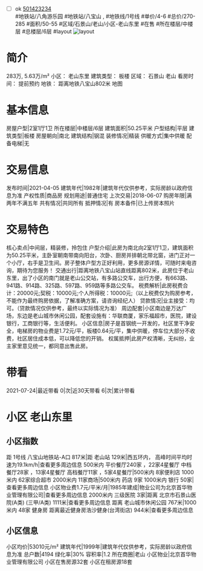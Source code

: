 - [ ] ok [501423234](https://bj.5i5j.com/ershoufang/501423234.html)  
 #地铁站/八角游乐园 #地铁站/八宝山 ,  #地铁线/1号线
#单价/4-6 #总价/270-285 #面积/50-55   #区域/石景山/老山/小区-老山东里 #在售 #所在楼层/中楼层 #总楼层/6层 #layout 
![layout](http://image2a.5i5j.com/bdir/layout/95882aeb1d2049b68b47d76762c265a2.jpg_P5.jpg) 
# 简介 
 283万,  5.63万/m² 
小区： 老山东里
建筑类型： 板楼
区域： 石景山 老山
看房时间： 提前预约
地铁： 距离地铁八宝山802米 地图
# 基本信息 
 房屋户型|2室1厅1卫
所在楼层|中楼层/6层
建筑面积|50.25平米
户型结构|平层
建筑类型|板楼
房屋朝向|南北
建筑结构|钢混
装修情况|精装
供暖方式|集中供暖
配备电梯|无
# 交易信息 
 发布时间|2021-04-05
建筑年代|1982年|建筑年代仅供参考，实际房龄以政府信息为准
产权性质|商品房
规划用途|普通住宅
上次交易|2018-06-07
购房年限|满两年不满五年
共有情况|共同所有
抵押情况|有
房本备件|已上传房本照片
# 交易特色 
 核心卖点|中间层，精装修，拎包住
户型介绍|此房为南北向2室1厅1卫，建筑面积为50.25平米，主卧室朝南带南向阳台，次卧、厨房并排朝北带北窗，进门正对一个小厅，右手是卫生间。房子整体户型方正好利用，更多房源详情，可随时来电咨询，期待为您服务！
交通出行|距离地铁八宝山站直线距离802米，此房位于老山东里，出了小区的南门就是老山公交站，有多路公交车，出行方便，有663路、941路、914路、325路、597路、959路等多路公交车。
税费解析|此房税费合计：20000元;契税：10000元;个人所得税：10000元;（以上税费仅为购房参考，不能作为最终购房依据，了解准确方案，请咨询经纪人）
贷款情况|业主接受：均可。（贷款情况仅供参考，最终以实际情况为准）
周边配套|小区南边是万达广场，东边是老山城市休闲公园，配套设施有：华联商厦，家乐福超市，医院，建设银行，工商银行等，生活便利。
小区信息|房子是首钢统一开发的，社区里干净安全，电梯房的物业费是1.72元/平，板楼0.64元/平，集中供暖，停车位大部分不收费，社区居住成本低，可以降低您的开销。
权属抵押|此房产权清晰，无纠纷，业主家里意见统一，都同意出售此房。
# 带看 
 2021-07-24|最近带看	 0|次|近30天带看	 6|次|累计带看
# 小区 老山东里
## 小区指数 
 距 1号线 八宝山地铁站-A口 817米|距 老山站 129米|西五环内， 高峰时间平均时速为19.1km/h|查看更多周边信息
500米内 平价餐厅240家 ，22家4星餐厅
中档餐厅28家 ，13家4星餐厅
高档餐厅11家 ，5家4星餐厅|500米内 8家便利店
1000米内 62家综合超市
2000米内 11家商场|500米内 药店 9家
1000米内 银行 50家|查看更多周边信息
小区物业费1.7元/平米/月|1985年建成|物业公司为北京首华物业管理有限公司|查看更多周边信息
2000米内 三级医院 3家|距离 北京市石景山医院(A类) (三甲/A类) 1111米|查看更多周边信息
距离 老山城市休闲公园 767米|1000米内 48家 健身房
距离最近健身房浩沙健身(台湾街店) 944米|查看更多周边信息
## 小区信息 
 小区均价|53010元/m²
建筑年代|1999年|建筑年代仅供参考，实际房龄以政府信息为准
总户数|4194
绿化率|30%
容积率|1.2
所在商圈|老山
小区物业|北京首华物业管理有限公司
小区在售房源32套
小区在租房源18套
